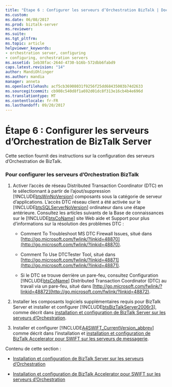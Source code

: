 ```yaml
---
title: "Étape 6 : Configurer les serveurs d’Orchestration BizTalk | Documents Microsoft"
ms.custom: 
ms.date: 06/08/2017
ms.prod: biztalk-server
ms.reviewer: 
ms.suite: 
ms.tgt_pltfrm: 
ms.topic: article
helpviewer_keywords:
- orchestration server, configuring
- configuring, orchestration servers
ms.assetid: 1eb38fac-264d-4730-b16b-572dbb6fabd9
caps.latest.revision: "14"
author: MandiOhlinger
ms.author: mandia
manager: anneta
ms.openlocfilehash: acf5cb36908031f9256f25dd68435003b74d2633
ms.sourcegitcommit: cb908c540d8f1a692d01dc8f313e16cb4b4e696d
ms.translationtype: MT
ms.contentlocale: fr-FR
ms.lasthandoff: 09/20/2017
---
```

# <a name="step-6-configuring-the-biztalk-orchestration-servers"></a>Étape 6 : Configurer les serveurs d’Orchestration de BizTalk Server
Cette section fournit des instructions sur la configuration des serveurs d’Orchestration de BizTalk.  
  
### <a name="to-configure-the-biztalk-orchestration-servers"></a>Pour configurer les serveurs d’Orchestration BizTalk  
  
1.  Activer l’accès de réseau Distributed Transaction Coordinator (DTC) en le sélectionnant à partir de l’ajout/suppression [!INCLUDE[btsWinNoVersion](../../includes/btswinnoversion-md.md)] composants sous la catégorie de serveur d’applications. L’accès DTC réseau client a été activée sur le [!INCLUDE[btsSQLServerNoVersion](../../includes/btssqlservernoversion-md.md)] ordinateur dans une étape antérieure. Consultez les articles suivants de la Base de connaissances sur le [!INCLUDE[btsCoName](../../includes/btsconame-md.md)] site Web aide et Support pour plus d’informations sur la résolution des problèmes DTC :  
  
    -   Comment To Troubleshoot MS DTC Firewall Issues, situé dans [http://go.microsoft.com/fwlink/?linkid=48870](http://go.microsoft.com/fwlink/?linkid=48870).  
  
    -   Comment To Use DTCTester Tool, situé dans [http://go.microsoft.com/fwlink/?linkid=48871](http://go.microsoft.com/fwlink/?linkid=48871).  
  
    -   Si le DTC se trouve derrière un pare-feu, consultez Configuration [!INCLUDE[btsCoName](../../includes/btsconame-md.md)] Distributed Transaction Coordinator (DTC) au travail via un pare-feu, situé dans [http://go.microsoft.com/fwlink/?linkid=48872](http://go.microsoft.com/fwlink/?linkid=48872).  
  
2.  Installer les composants logiciels supplémentaires requis pour BizTalk Server et installer et configurer [!INCLUDE[btsBizTalkServer2006r3](../../includes/btsbiztalkserver2006r3-md.md)], comme décrit dans [installation et configuration de BizTalk Server sur les serveurs d’Orchestration](../../adapters-and-accelerators/accelerator-swift/installing-and-configuring-biztalk-server-on-the-orchestration-servers.md).  
  
3.  Installer et configurer [!INCLUDE[A4SWIFT_CurrentVersion_abbrev](../../includes/a4swift-currentversion-abbrev-md.md)] comme décrit dans l’installation et [installation et configuration de BizTalk Accelerator pour SWIFT sur les serveurs de messagerie](../../adapters-and-accelerators/accelerator-swift/installing-and-configuring-biztalk-accelerator-for-swift-on-messaging-servers.md).  
  
 Contenu de cette section :  
  
-   [Installation et configuration de BizTalk Server sur les serveurs d’Orchestration](../../adapters-and-accelerators/accelerator-swift/installing-and-configuring-biztalk-server-on-the-orchestration-servers.md)  
  
-   [Installation et configuration de BizTalk Accelerator pour SWIFT sur les serveurs d’Orchestration](../../adapters-and-accelerators/accelerator-swift/install-and-configure-biztalk-accelerator-for-swift-on-orchestration-servers.md)
